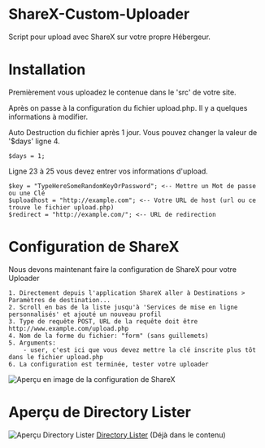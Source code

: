 # ShareX-Custom-Uploader
Script pour upload avec ShareX sur votre propre Hébergeur.

# Installation
Premièrement vous uploadez le contenue dans le 'src' de votre site.

Après on passe à la configuration du fichier upload.php. Il y a quelques informations à modifier.


Auto Destruction du fichier après 1 jour. Vous pouvez changer la valeur de '$days' ligne 4.
```
$days = 1;
```

Ligne 23 à 25 vous devez entrer vos informations d'upload.
```
$key = "TypeHereSomeRandomKeyOrPassword"; <-- Mettre un Mot de passe ou une Clé
$uploadhost = "http://example.com"; <-- Votre URL de host (url ou ce trouve le fichier upload.php)
$redirect = "http://example.com/"; <-- URL de redirection
```
# Configuration de ShareX 
Nous devons maintenant faire la configuration de ShareX pour votre Uploader
```
1. Directement depuis l'application ShareX aller à Destinations > Paramètres de destination...
2. Scroll en bas de la liste jusqu'à 'Services de mise en ligne personnalisés' et ajouté un nouveau profil
3. Type de requête POST, URL de la requête doit être http://www.example.com/upload.php
4. Nom de la forme du fichier: "form" (sans guillemets)
5. Arguments:
    - user, c'est ici que vous devez mettre la clé inscrite plus tôt dans le fichier upload.php
6. La configuration est terminée, tester votre uploader
```
![Aperçu en image de la configuration de ShareX](https://imgur.com/QWhxpuD.png)

# Aperçu de Directory Lister
![Aperçu Directory Lister](https://i.imgur.com/3XGMIrt.png)
[Directory Lister](http://www.directorylister.com)
(Déjà dans le contenu)
